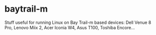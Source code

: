 baytrail-m
==========

Stuff useful for running Linux on Bay Trail-m based devices: Dell Venue 8 Pro, Lenovo Miix 2, Acer Iconia W4, Asus T100, Toshiba Encore...
